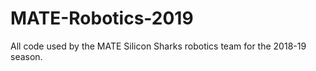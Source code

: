 # MATE-Robotics-2019
All code used by the MATE Silicon Sharks robotics team for the 2018-19 season.


